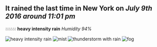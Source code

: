## It rained the last time in New York on *July 9th 2016 around 11:01 pm*
💧💧💧💧💧💧  **heavy intensity rain** *Humidity 94%*

![heavy intensity rain](http://openweathermap.org/img/w/10n.png) ![mist](http://openweathermap.org/img/w/50n.png) ![thunderstorm with rain](http://openweathermap.org/img/w/11n.png) ![fog](http://openweathermap.org/img/w/50n.png)
